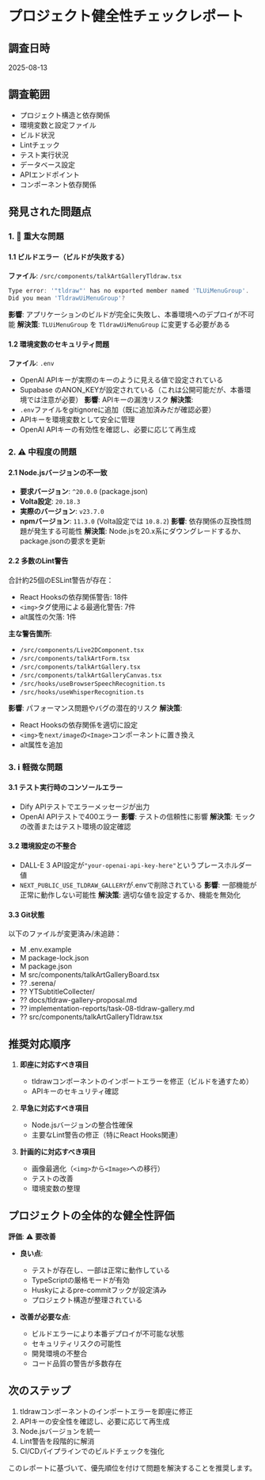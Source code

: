# プロジェクト健全性チェックレポート

## 調査日時
2025-08-13

## 調査範囲
- プロジェクト構造と依存関係
- 環境変数と設定ファイル
- ビルド状況
- Lintチェック
- テスト実行状況
- データベース設定
- APIエンドポイント
- コンポーネント依存関係

## 発見された問題点

### 1. 🔴 重大な問題

#### 1.1 ビルドエラー（ビルドが失敗する）
**ファイル**: `/src/components/talkArtGalleryTldraw.tsx`
```typescript
Type error: '"tldraw"' has no exported member named 'TLUiMenuGroup'. 
Did you mean 'TldrawUiMenuGroup'?
```
**影響**: アプリケーションのビルドが完全に失敗し、本番環境へのデプロイが不可能
**解決策**: `TLUiMenuGroup` を `TldrawUiMenuGroup` に変更する必要がある

#### 1.2 環境変数のセキュリティ問題
**ファイル**: `.env`
- OpenAI APIキーが実際のキーのように見える値で設定されている
- Supabase のANON_KEYが設定されている（これは公開可能だが、本番環境では注意が必要）
**影響**: APIキーの漏洩リスク
**解決策**: 
- `.env`ファイルをgitignoreに追加（既に追加済みだが確認必要）
- APIキーを環境変数として安全に管理
- OpenAI APIキーの有効性を確認し、必要に応じて再生成

### 2. ⚠️ 中程度の問題

#### 2.1 Node.jsバージョンの不一致
- **要求バージョン**: `^20.0.0` (package.json)
- **Volta設定**: `20.18.3`
- **実際のバージョン**: `v23.7.0`
- **npmバージョン**: `11.3.0` (Volta設定では `10.8.2`)
**影響**: 依存関係の互換性問題が発生する可能性
**解決策**: Node.jsを20.x系にダウングレードするか、package.jsonの要求を更新

#### 2.2 多数のLint警告
合計約25個のESLint警告が存在：
- React Hooksの依存関係警告: 18件
- `<img>`タグ使用による最適化警告: 7件
- alt属性の欠落: 1件

**主な警告箇所**:
- `/src/components/Live2DComponent.tsx`
- `/src/components/talkArtForm.tsx`
- `/src/components/talkArtGallery.tsx`
- `/src/components/talkArtGalleryCanvas.tsx`
- `/src/hooks/useBrowserSpeechRecognition.ts`
- `/src/hooks/useWhisperRecognition.ts`

**影響**: パフォーマンス問題やバグの潜在的リスク
**解決策**: 
- React Hooksの依存関係を適切に設定
- `<img>`を`next/image`の`<Image>`コンポーネントに置き換え
- alt属性を追加

### 3. ℹ️ 軽微な問題

#### 3.1 テスト実行時のコンソールエラー
- Dify APIテストでエラーメッセージが出力
- OpenAI APIテストで400エラー
**影響**: テストの信頼性に影響
**解決策**: モックの改善またはテスト環境の設定確認

#### 3.2 環境設定の不整合
- DALL-E 3 API設定が`"your-openai-api-key-here"`というプレースホルダー値
- `NEXT_PUBLIC_USE_TLDRAW_GALLERY`が.envで削除されている
**影響**: 一部機能が正常に動作しない可能性
**解決策**: 適切な値を設定するか、機能を無効化

#### 3.3 Git状態
以下のファイルが変更済み/未追跡：
- M .env.example
- M package-lock.json
- M package.json
- M src/components/talkArtGalleryBoard.tsx
- ?? .serena/
- ?? YTSubtitleCollecter/
- ?? docs/tldraw-gallery-proposal.md
- ?? implementation-reports/task-08-tldraw-gallery.md
- ?? src/components/talkArtGalleryTldraw.tsx

## 推奨対応順序

1. **即座に対応すべき項目**
   - tldrawコンポーネントのインポートエラーを修正（ビルドを通すため）
   - APIキーのセキュリティ確認

2. **早急に対応すべき項目**
   - Node.jsバージョンの整合性確保
   - 主要なLint警告の修正（特にReact Hooks関連）

3. **計画的に対応すべき項目**
   - 画像最適化（`<img>`から`<Image>`への移行）
   - テストの改善
   - 環境変数の整理

## プロジェクトの全体的な健全性評価

**評価**: ⚠️ **要改善**

- **良い点**:
  - テストが存在し、一部は正常に動作している
  - TypeScriptの厳格モードが有効
  - Huskyによるpre-commitフックが設定済み
  - プロジェクト構造が整理されている

- **改善が必要な点**:
  - ビルドエラーにより本番デプロイが不可能な状態
  - セキュリティリスクの可能性
  - 開発環境の不整合
  - コード品質の警告が多数存在

## 次のステップ

1. tldrawコンポーネントのインポートエラーを即座に修正
2. APIキーの安全性を確認し、必要に応じて再生成
3. Node.jsバージョンを統一
4. Lint警告を段階的に解消
5. CI/CDパイプラインでのビルドチェックを強化

このレポートに基づいて、優先順位を付けて問題を解決することを推奨します。